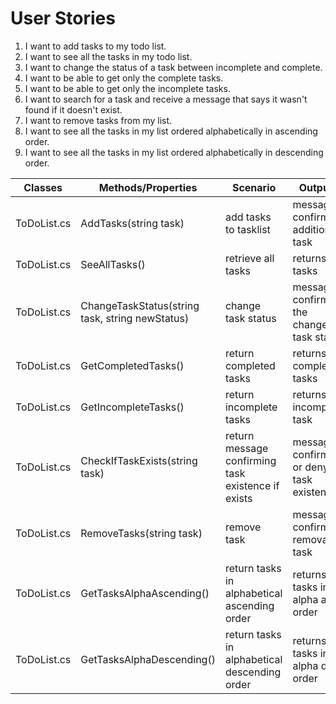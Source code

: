 # User Stories

1. I want to add tasks to my todo list.
2. I want to see all the tasks in my todo list.
3. I want to change the status of a task between incomplete and complete.
4. I want to be able to get only the complete tasks.
5. I want to be able to get only the incomplete tasks.
6. I want to search for a task and receive a message that says it wasn't found if it doesn't exist.
7. I want to remove tasks from my list.
8. I want to see all the tasks in my list ordered alphabetically in ascending order.
9. I want to see all the tasks in my list ordered alphabetically in descending order.



| Classes       | Methods/Properties                             | Scenario                                          | Outputs                                     |
|---------------|------------------------------------------------|---------------------------------------------------|---------------------------------------------|
|ToDoList.cs    |AddTasks(string task)                           |add tasks to tasklist                              |message confirming addition of task          |
|ToDoList.cs    |SeeAllTasks()                                   |retrieve all tasks                                 |returns all tasks                            |
|ToDoList.cs    |ChangeTaskStatus(string task, string newStatus) |change task status                                 |message confirming the change of task status |
|ToDoList.cs    |GetCompletedTasks()                             |return completed tasks                             |returns completed tasks                      |
|ToDoList.cs    |GetIncompleteTasks()                            |return incomplete tasks                            |returns incomplete task                      |
|ToDoList.cs    |CheckIfTaskExists(string task)                  |return message confirming task existence if exists |message confirming or denying task existence |
|ToDoList.cs    |RemoveTasks(string task)                        |remove task                                        |message confirming removal of task           |
|ToDoList.cs    |GetTasksAlphaAscending()                        |return tasks in alphabetical ascending order       |returns all tasks in alpha asc order         |
|ToDoList.cs    |GetTasksAlphaDescending()                       |return tasks in alphabetical descending order      |returns all tasks in alpha desc order        |

